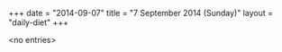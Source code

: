 +++
date = "2014-09-07"
title = "7 September 2014 (Sunday)"
layout = "daily-diet"
+++


\<no entries\>

